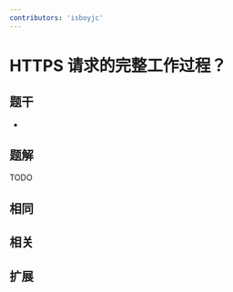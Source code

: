 ```yaml
---
contributors: 'isboyjc'
---
```


# HTTPS 请求的完整工作过程？


## 题干

- 



## 题解

<!-- ::: details 点我查看题解 -->

  TODO

<!-- ::: -->



## 相同


## 相关


## 扩展

